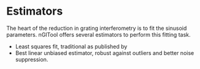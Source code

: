 # Estimators
The heart of the reduction in grating interferometry is to fit the sinusoid parameters. nGITool offers several estimators to perform this fitting task.
- Least squares fit, traditional as published by 
- Best linear unbiased estimator, robust against outliers and better noise suppression.
